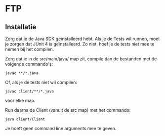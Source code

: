 # FTP

## Installatie

Zorg dat je de Java SDK geïnstalleerd hebt. Als je de Tests wil runnen, moet je zorgen dat JUnit 4 is geïnstalleerd. Zo niet, hoef je de tests niet mee te nemen bij het compilen.


Zorg dat je in de src/main/java/ map zit, compile dan de bestanden met de volgende commando's:

```
javac **/*.java

```
Of, als je de tests niet wil compilen: 

```
javac client/**/*.java
```

voor elke map.

Run daarna de Client (vanuit de src map) met het commando: 
```
java client/Client
```

Je hoeft geen command line arguments mee te geven.